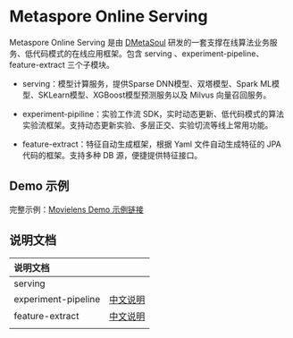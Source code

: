 # Metaspore Online Serving

Metaspore Online Serving 是由 [DMetaSoul](https://www.dmetasoul.com/) 研发的一套支撑在线算法业务服务、低代码模式的在线应用框架。包含 serving 、experiment-pipeline、feature-extract 三个子模块。

- serving：模型计算服务，提供Sparse DNN模型、双塔模型、Spark ML模型、SKLearn模型、XGBoost模型预测服务以及 Milvus 向量召回服务。

- experiment-pipiline：实验工作流 SDK，实时动态更新、低代码模式的算法实验流框架。支持动态更新实验、多层正交、实验切流等线上常用功能。

- feature-extract：特征自动生成框架，根据 Yaml 文件自动生成特征的 JPA 代码的框架。支持多种 DB 源，便捷提供特征接口。

  

## Demo 示例

完整示例：[Movielens Demo 示例链接](../../../../demo/movielens/online)



## 说明文档

| 说明文档            |                                           |
| :------------------ | :---------------------------------------: |
| serving             |                                           |
| experiment-pipeline | [中文说明](experiment-pipeline/README.md) |
| feature-extract     |   [中文说明](feature-extract/README.md)   |
|                     |                                           |

